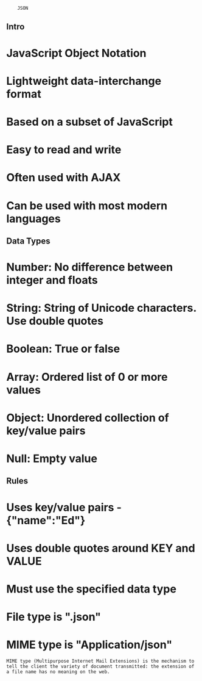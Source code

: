 		JSON 

Intro
-----

# JavaScript Object Notation
# Lightweight data-interchange format
# Based on a subset of JavaScript
# Easy to read and write
# Often used with AJAX
# Can be used with most modern languages

Data Types
----------

# Number: No difference between integer and floats
# String: String of Unicode characters. Use double quotes
# Boolean: True or false
# Array: Ordered list of 0 or more values
# Object: Unordered collection of key/value pairs
# Null: Empty value

Rules
-----

# Uses key/value pairs - {"name":"Ed"}
# Uses double quotes around KEY and VALUE
# Must use the specified data type
# File type is ".json"
# MIME type is "Application/json"
	MIME type (Multipurpose Internet Mail Extensions) is the mechanism to tell the client the variety of document transmitted: the extension of a file name has no meaning on the web.
